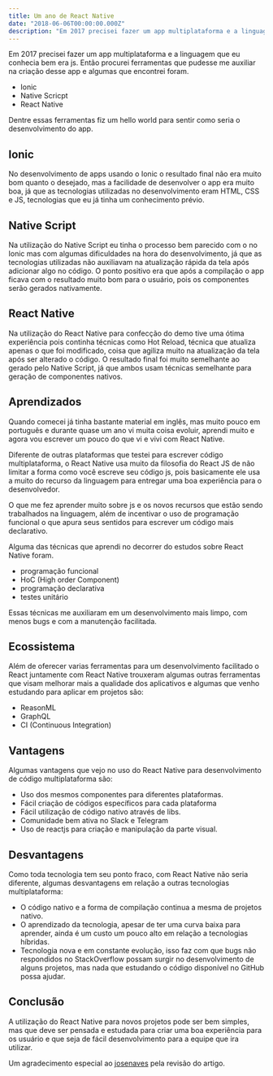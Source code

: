 ```yaml
---
title: Um ano de React Native
date: "2018-06-06T00:00:00.000Z"
description: "Em 2017 precisei fazer um app multiplataforma e a linguagem que eu conhecia bem era js. Então procurei ferramentas que pudesse me auxiliar na criação desse app e algumas que encontrei foram."
---
```


Em 2017 precisei fazer um app multiplataforma e a linguagem que eu conhecia bem era js. Então procurei ferramentas que pudesse me auxiliar na criação desse app e algumas que encontrei foram.

- Ionic
- Native Scricpt
- React Native

Dentre essas ferramentas fiz um hello world para sentir como seria o desenvolvimento do app.

## Ionic

No desenvolvimento de apps usando o Ionic o resultado final não era muito bom quanto o desejado, mas a facilidade de desenvolver o app era muito boa, já que as tecnologias utilizadas no desenvolvimento eram HTML, CSS e JS, tecnologias que eu já tinha um conhecimento prévio.

## Native Script

Na utilização do Native Script eu tinha o processo bem parecido com o no Ionic mas com algumas dificuldades na hora do desenvolvimento, já que as tecnologias utilizadas não auxiliavam na atualização rápida da tela após adicionar algo no código. O ponto positivo era que após a compilação o app ficava com o resultado muito bom para o usuário, pois os componentes serão gerados nativamente.

## React Native

Na utilização do React Native para confecção do demo tive uma ótima experiência pois continha técnicas como Hot Reload, técnica que atualiza apenas o que foi modificado, coisa que agiliza muito na atualização da tela após ser alterado o código. O resultado final foi muito semelhante ao gerado pelo Native Script, já que ambos usam técnicas semelhante para geração de componentes nativos.

## Aprendizados

Quando comecei já tinha bastante material em inglês, mas muito pouco em português e durante quase um ano vi muita coisa evoluir, aprendi muito e agora vou escrever um pouco do que vi e vivi com React Native.

Diferente de outras plataformas que testei para escrever código multiplataforma, o React Native usa muito da filosofia do React JS de não limitar a forma como você escreve seu código js, pois basicamente ele usa a muito do recurso da linguagem para entregar uma boa experiência para o desenvolvedor.

O que me fez aprender muito sobre js e os novos recursos que estão sendo trabalhados na linguagem, além de incentivar o uso de programação funcional o que apura seus sentidos para escrever um código mais declarativo.

Alguma das técnicas que aprendi no decorrer do estudos sobre React Native foram.

- programação funcional
- HoC (High order Component)
- programação declarativa
- testes unitário

Essas técnicas me auxiliaram em um desenvolvimento mais limpo, com menos bugs e com a manutenção facilitada.

## Ecossistema

Além de oferecer varias ferramentas para um desenvolvimento facilitado o React juntamente com React Native trouxeram algumas outras ferramentas que visam melhorar mais a qualidade dos aplicativos e algumas que venho estudando para aplicar em projetos são:

- ReasonML
- GraphQL
- CI (Continuous Integration)

## Vantagens

Algumas vantagens que vejo no uso do React Native para desenvolvimento de código multiplataforma são:

- Uso dos mesmos componentes para diferentes plataformas.
- Fácil criação de códigos específicos para cada plataforma
- Fácil utilização de código nativo através de libs.
- Comunidade bem ativa no Slack e Telegram
- Uso de reactjs para criação e manipulação da parte visual.

## Desvantagens

Como toda tecnologia tem seu ponto fraco, com React Native não seria diferente, algumas desvantagens em relação a outras tecnologias multiplataforma:

- O código nativo e a forma de compilação continua a mesma de projetos nativo.
- O aprendizado da tecnologia, apesar de ter uma curva baixa para aprender, ainda é um custo um pouco alto em relação a tecnologias híbridas.
- Tecnologia nova e em constante evolução, isso faz com que bugs não respondidos no StackOverflow possam surgir no desenvolvimento de alguns projetos, mas nada que estudando o código disponível no GitHub possa ajudar.

## Conclusão

A utilização do React Native para novos projetos pode ser bem simples, mas que deve ser pensada e estudada para criar uma boa experiência para os usuário e que seja de fácil desenvolvimento para a equipe que ira utilizar.

Um agradecimento especial ao [josenaves](https://github.com/josenaves) pela revisão do artigo.
